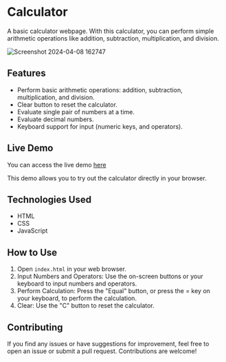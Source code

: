 # Calculator

A basic calculator webpage. With this calculator, you can perform simple arithmetic operations like addition, subtraction, multiplication, and division.

![Screenshot 2024-04-08 162747](https://github.com/NorenzL/calculator/assets/68904749/1b38deb4-d74a-441d-93d3-2fe7838b23d8)

## Features

- Perform basic arithmetic operations: addition, subtraction, multiplication, and division.
- Clear button to reset the calculator.
- Evaluate single pair of numbers at a time.
- Evaluate decimal numbers.
- Keyboard support for input (numeric keys, and operators).

## Live Demo

You can access the live demo [here](https://norenzl.github.io/Calculator/)

This demo allows you to try out the calculator directly in your browser.

## Technologies Used

- HTML
- CSS
- JavaScript

## How to Use

1. Open `index.html` in your web browser.
2. Input Numbers and Operators: Use the on-screen buttons or your keyboard to input numbers and operators.
3. Perform Calculation: Press the "Equal" button, or press the = key on your keyboard, to perform the calculation.
4. Clear: Use the "C" button to reset the calculator.

## Contributing

If you find any issues or have suggestions for improvement, feel free to open an issue or submit a pull request. Contributions are welcome!
   
